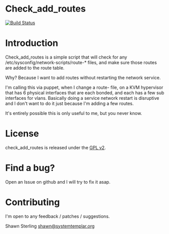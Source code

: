 
Check_add_routes
================

[![Build Status](https://travis-ci.org/shawn-sterling/check_add_routes.svg?branch=master)](https://travis-ci.org/shawn-sterling/check_add_routes)

# Introduction

Check_add_routes is a simple script that will check for any
/etc/sysconfig/network-scripts/route-* files, and make sure those routes are
added to the route table.

Why? Because I want to add routes without restarting the network service.

I'm calling this via puppet, when I change a route- file, on a KVM hypervisor
that has 6 physical interfaces that are each bonded, and each has a few sub
interfaces for vlans. Basically doing a service network restart is disruptive
and I don't want to do it just because I'm adding a few routes.

It's entirely possible this is only useful to me, but you never know.

# License

check_add_routes is released under the [GPL v2](http://www.gnu.org/licenses/gpl-2.0.html).

# Find a bug?

Open an Issue on github and I will try to fix it asap.

# Contributing

I'm open to any feedback / patches / suggestions.

Shawn Sterling shawn@systemtemplar.org
